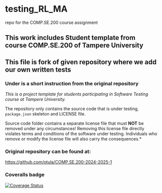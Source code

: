 # testing_RL_MA
repo for the COMP.SE.200 course assignment


## This work includes Student template from course COMP.SE.200 of Tampere University

## This file is fork of given repository where we add our own written tests

### Under is a short instruction from the original repository

*This is a project template for students participating in Software Testing course
at Tampere University.*

The repository only contains the source code that is under testing, `package.json` skeleton
and LICENSE file.

Source code folder contains a separate license file that must **NOT** be removed under any circumstances!
Removing this license file directly violates terms and conditions of the software under testing.
Individuals who remove or modify the license file will also carry the consequences.*

### Original repository can be found at:

https://github.com/otula/COMP.SE.200-2024-2025-1

### Coveralls badge
[![Coverage Status](https://coveralls.io/repos/github/aalmar1/testing_RL_MA/badge.svg?branch=main)](https://coveralls.io/github/aalmar1/testing_RL_MA?branch=main)
